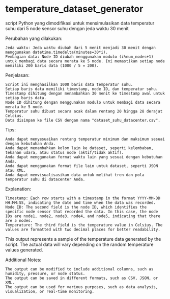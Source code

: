 # temperature_dataset_generator
script Python yang dimodifikasi untuk mensimulasikan data temperatur suhu dari 5 node sensor suhu dengan jeda waktu 30 menit

Perubahan yang dilakukan:

    Jeda waktu: Jeda waktu diubah dari 5 menit menjadi 30 menit dengan menggunakan datetime.timedelta(minutes=30*i).
    Pembagian data: Node ID diubah menggunakan modulo (i%num_nodes+1) untuk membagi data secara merata ke 5 node. Ini memastikan setiap node memiliki 200 baris data (1000 / 5 = 200).

Penjelasan:

    Script ini menghasilkan 1000 baris data temperatur suhu.
    Setiap baris data memiliki timestamp, node ID, dan temperatur suhu.
    Timestamp dihitung dengan menambahkan 30 menit ke timestamp awal untuk setiap baris data.
    Node ID dihitung dengan menggunakan modulo untuk membagi data secara merata ke 5 node.
    Temperatur suhu dibuat secara acak dalam rentang 20 hingga 28 derajat Celcius.
    Data disimpan ke file CSV dengan nama "dataset_suhu_datacenter.csv".

Tips:

    Anda dapat menyesuaikan rentang temperatur minimum dan maksimum sesuai dengan kebutuhan Anda.
    Anda dapat menambahkan kolom lain ke dataset, seperti kelembaban, tekanan udara, atau status node (aktif/tidak aktif).
    Anda dapat menggunakan format waktu lain yang sesuai dengan kebutuhan Anda.
    Anda dapat menggunakan format file lain untuk dataset, seperti JSON atau XML.
    Anda dapat memvisualisasikan data untuk melihat tren dan pola temperatur suhu di datacenter Anda.

Explanation:

    Timestamp: Each row starts with a timestamp in the format YYYY-MM-DD HH:MM:SS, indicating the date and time when the data was recorded.
    Node ID: The second field is the node ID, which identifies the specific node sensor that recorded the data. In this case, the node IDs are node1, node2, node3, node4, and node5, indicating that there are 5 nodes.
    Temperature: The third field is the temperature value in Celsius. The values are formatted with two decimal places for better readability.

This output represents a sample of the temperature data generated by the script. The actual data will vary depending on the random temperature values generated.

Additional Notes:

    The output can be modified to include additional columns, such as humidity, pressure, or node status.
    The output can be saved in different formats, such as CSV, JSON, or XML.
    The output can be used for various purposes, such as data analysis, visualization, or real-time monitoring.
